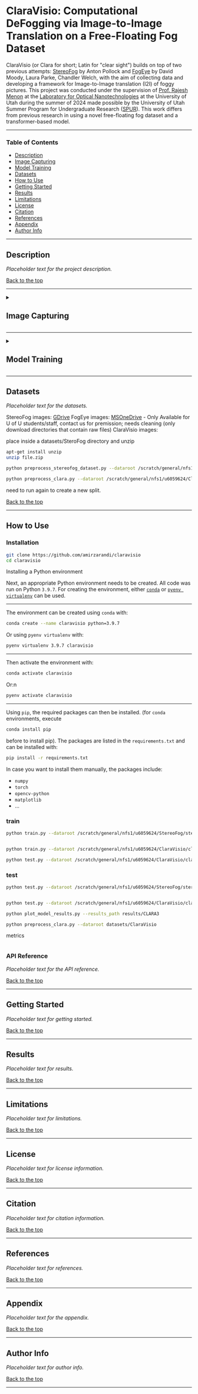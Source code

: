 # ClaraVisio: Computational DeFogging via Image-to-Image Translation on a Free-Floating Fog Dataset

ClaraVisio (or Clara for short; Latin for "clear sight") builds on top of two previous attempts: [StereoFog](https://arxiv.org/abs/2312.02344) by Anton Pollock and [FogEye](https://github.com/Chan-man00/fogeye) by David Moody, Laura Parke, Chandler Welch, with the aim of collecting data and developing a framework for Image-to-Image translation (I2I) of foggy pictures. This project was conducted under the supervision of [Prof. Rajesh Menon](https://faculty.utah.edu/u0676529-Rajesh_Menon/hm/index.hml) at the [Laboratory for Optical Nanotechnologies](https://nanoptics.wordpress.com/) at the University of Utah during the summer of 2024 made possible by the University of Utah Summer Program for Undergraduate Research ([SPUR](https://our.utah.edu/research-scholarship-opportunities/spur/)). This work differs from previous research in using a novel free-floating fog dataset and a transformer-based model. 

---

### Table of Contents

- [Description](#description)
- [Image Capturing](#image-capturing)
- [Model Training](#model-training)
- [Datasets](#datasets)
- [How to Use](#how-to-use)
- [Getting Started](#getting-started)
- [Results](#results)
- [Limitations](#limitations)
- [License](#license)
- [Citation](#citation)
- [References](#references)
- [Appendix](#appendix)
- [Author Info](#author-info)

---

## Description

*Placeholder text for the project description.*

[Back to the top](#table-of-contents)

---

<details>
<summary><h2>Image Capturing</h2></summary>

*Placeholder text for the image capturing process.changed. *

Files are in raspberr_pi folder with the SOP

uses rclone to sync with google, configuration

to ssh into your raspberry pi 5: 

to have the script running at boot up use 

```bash
sudo crontab -e
```

added this code to bottom:
```
@reboot /path/to/python/script &
```
saved with CTRL+O and exit with CTRL+X

[Back to the top](#table-of-contents)

</details>

---

<details>
<summary><h2>Model Training</h2></summary>

*Placeholder text for the model training process.*

*install conda from website*

```bash
module use $HOME/MyModules
module load miniconda3/latest
```

to run jupyter notebooks you need to:

```bash
pip install notebook
```

[Back to the top](#table-of-contents)

</details>

---

## Datasets

*Placeholder text for the datasets.*

StereoFog images: [GDrive](https://drive.google.com/drive/folders/1Tzo1lDyHiiTZUwWrtjHaJ5GObJZZZMe1)
FogEye images: [MSOneDrive](https://uofutah-my.sharepoint.com/:f:/g/personal/u1259003_umail_utah_edu/EixKW5TDXE9NtsfGnCAcxcsB4uOTbCRi83Eg4y5iKnUHUQ) - Only Available for U of U students/staff, contact us for premission; needs cleaning (only download directories that contain raw files)
ClaraVisio images: 

place inside a datasets/SteroFog directory and unzip

```bash
apt-get install unzip
unzip file.zip
```

``` bash
python preprocess_stereofog_dataset.py --dataroot /scratch/general/nfs1/u6059624/StereoFog/stereofog_images

python preprocess_clara.py --dataroot /scratch/general/nfs1/u6059624/ClaraVisio/claravisio_images
```
need to run again to create a new split.

[Back to the top](#table-of-contents)

---

## How to Use

### Installation

```bash
git clone https://github.com/amirzarandi/claravisio
cd claravisio
```
Installing a Python environment

Next, an appropriate Python environment needs to be created. All code was run on Python `3.9.7`. For creating the environment, either [`conda`](https://www.anaconda.com) or [`pyenv virtualenv`](https://github.com/pyenv/pyenv-virtualenv) can be used.

---
The environment can be created using `conda` with:
```bash
conda create --name claravisio python=3.9.7
```

Or using `pyenv virtualenv` with:
```bash
pyenv virtualenv 3.9.7 claravisio
```
---
Then activate the environment with:
```bash
conda activate claravisio
```
Or:n

```bash
pyenv activate claravisio
```

---
Using `pip`, the required packages can then be installed. (for `conda` environments, execute
```bash
conda install pip
```
before to install pip). The packages are listed in the `requirements.txt` and can be installed with:
```bash
pip install -r requirements.txt
```

In case you want to install them manually, the packages include:

- `numpy`
- `torch`
- `opencv-python`
- `matplotlib`
- ...


### train

```bash
python train.py --dataroot /scratch/general/nfs1/u6059624/StereoFog/stereofog_images_processed --name CLAXANDER --model pix2pix --direction BtoA --gpu_ids 0 --n_epochs 25 --n_epochs_decay 15


python train.py --dataroot /scratch/general/nfs1/u6059624/ClaraVisio/clara_images_processed --name CLARA3 --model pix2pix --direction BtoA --gpu_ids 0 --n_epochs 25 --n_epochs_decay 15

python test.py --dataroot /scratch/general/nfs1/u6059624/ClaraVisio/clara_images_processed --direction BtoA --model pix2pix --name CLARA1 --gpu_ids 0


```

### test

```bash
python test.py --dataroot /scratch/general/nfs1/u6059624/StereoFog/stereofog_images_processed  --direction BtoA --model pix2pix --name CLAXANDER --gpu_ids 0


python test.py --dataroot /scratch/general/nfs1/u6059624/ClaraVisio/clara_images_processed --direction BtoA --model pix2pix --name CLARA3 --gpu_ids 0

python plot_model_results.py --results_path results/CLARA3

python preprocess_clara.py --dataroot datasets/ClaraVisio
```

metrics

```bash

```


### API Reference

*Placeholder text for the API reference.*

[Back to the top](#table-of-contents)

---

## Getting Started

*Placeholder text for getting started.*

[Back to the top](#table-of-contents)

---

## Results

*Placeholder text for results.*

[Back to the top](#table-of-contents)

---

## Limitations

*Placeholder text for limitations.*

[Back to the top](#table-of-contents)

---

## License

*Placeholder text for license information.*

[Back to the top](#table-of-contents)

---

## Citation

*Placeholder text for citation information.*

[Back to the top](#table-of-contents)

---

## References

*Placeholder text for references.*

[Back to the top](#table-of-contents)

---

## Appendix

*Placeholder text for the appendix.*

[Back to the top](#table-of-contents)

---

## Author Info

*Placeholder text for author info.*

[Back to the top](#table-of-contents)

---